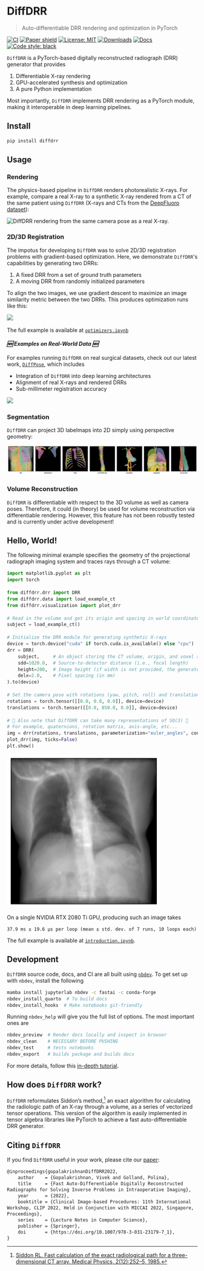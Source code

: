 DiffDRR
================

> Auto-differentiable DRR rendering and optimization in PyTorch

[![CI](https://github.com/eigenvivek/DiffDRR/actions/workflows/test.yaml/badge.svg)](https://github.com/eigenvivek/DiffDRR/actions/workflows/test.yaml)
[![Paper shield](https://img.shields.io/badge/arXiv-2208.12737-red.svg)](https://arxiv.org/abs/2208.12737)
[![License: MIT](https://img.shields.io/badge/License-MIT-blue.svg)](LICENSE)
[![Downloads](https://static.pepy.tech/personalized-badge/diffdrr?period=total&units=none&left_color=grey&right_color=blue&left_text=downloads)](https://pepy.tech/project/diffdrr)
[![Docs](https://github.com/eigenvivek/DiffDRR/actions/workflows/deploy.yaml/badge.svg)](https://vivekg.dev/DiffDRR/)
[![Code style: black](https://img.shields.io/badge/Code%20style-black-black.svg)](https://github.com/psf/black)

`DiffDRR` is a PyTorch-based digitally reconstructed radiograph (DRR) generator that provides

1. Differentiable X-ray rendering
2. GPU-accelerated synthesis and optimization
3. A pure Python implementation

Most importantly, `DiffDRR` implements DRR rendering as a PyTorch module, making it interoperable in deep learning pipelines.

## Install

```zsh
pip install diffdrr
```

## Usage

### Rendering

The physics-based pipeline in `DiffDRR` renders photorealistic X-rays. For example, compare 
a real X-ray to a synthetic X-ray rendered from a CT of the same patient using `DiffDRR`
(X-rays and CTs from the [DeepFluoro dataset](https://github.com/rg2/DeepFluoroLabeling-IPCAI2020)):

![`DiffDRR` rendering from the same camera pose as a real X-ray.](notebooks/index_files/deepfluoro.png)

### 2D/3D Registration

The impotus for developing `DiffDRR` was to solve 2D/3D registration
problems with gradient-based optimization. Here, we demonstrate `DiffDRR`'s
capabilities by generating two DRRs:

1.  A fixed DRR from a set of ground truth parameters
2.  A moving DRR from randomly initialized parameters

To align the two images, we use gradient descent to maximize
an image similarity metric between the two DRRs. This produces
optimization runs like this:

![](experiments/registration.gif)

The full example is available at
[`optimizers.ipynb`](https://vivekg.dev/DiffDRR/tutorials/optimizers.html)

#### *🆕 Examples on Real-World Data 🆕*

For examples running `DiffDRR` on real surgical datasets, check out our latest work, [`DiffPose`](https://github.com/eigenvivek/DiffPose), which includes
- Integration of `DiffDRR` into deep learning architectures
- Alignment of real X-rays and rendered DRRs
- Sub-millimeter registration accuracy

![](https://github.com/eigenvivek/DiffPose/blob/main/experiments/test_time_optimization.gif)

### Segmentation

`DiffDRR` can project 3D labelmaps into 2D simply using perspective geometry:

![](notebooks/index_files/segmentation.png)

### Volume Reconstruction

`DiffDRR` is differentiable with respect to the 3D volume as well as camera poses.
Therefore, it could (in theory) be used for volume reconstruction via differentiable
rendering. However, this feature has not been robustly tested and is currently 
under active development!

## Hello, World!

The following minimal example specifies the geometry of the projectional radiograph imaging system and traces rays through a CT volume:

``` python
import matplotlib.pyplot as plt
import torch

from diffdrr.drr import DRR
from diffdrr.data import load_example_ct
from diffdrr.visualization import plot_drr

# Read in the volume and get its origin and spacing in world coordinates
subject = load_example_ct()

# Initialize the DRR module for generating synthetic X-rays
device = torch.device("cuda" if torch.cuda.is_available() else "cpu")
drr = DRR(
    subject,     # An object storing the CT volume, origin, and voxel spacing
    sdd=1020.0,  # Source-to-detector distance (i.e., focal length)
    height=200,  # Image height (if width is not provided, the generated DRR is square)
    delx=2.0,    # Pixel spacing (in mm)
).to(device)

# Set the camera pose with rotations (yaw, pitch, roll) and translations (x, y, z)
rotations = torch.tensor([[0.0, 0.0, 0.0]], device=device)
translations = torch.tensor([[0.0, 850.0, 0.0]], device=device)

# 📸 Also note that DiffDRR can take many representations of SO(3) 📸
# For example, quaternions, rotation matrix, axis-angle, etc...
img = drr(rotations, translations, parameterization="euler_angles", convention="ZXY")
plot_drr(img, ticks=False)
plt.show()
```

![](notebooks/index_files/figure-commonmark/cell-2-output-1.png)

On a single NVIDIA RTX 2080 Ti GPU, producing such an image takes

    37.9 ms ± 19.6 µs per loop (mean ± std. dev. of 7 runs, 10 loops each)

The full example is available at
[`introduction.ipynb`](https://vivekg.dev/DiffDRR/tutorials/introduction.html).

## Development

`DiffDRR` source code, docs, and CI are all built using
[`nbdev`](https://nbdev.fast.ai/). To get set up with `nbdev`, install
the following

``` zsh
mamba install jupyterlab nbdev -c fastai -c conda-forge 
nbdev_install_quarto  # To build docs
nbdev_install_hooks  # Make notebooks git-friendly
```

Running `nbdev_help` will give you the full list of options. The most
important ones are

``` zsh
nbdev_preview  # Render docs locally and inspect in browser
nbdev_clean    # NECESSARY BEFORE PUSHING
nbdev_test     # tests notebooks
nbdev_export   # builds package and builds docs
```

For more details, follow this [in-depth
tutorial](https://nbdev.fast.ai/tutorials/tutorial.html).

## How does `DiffDRR` work?

`DiffDRR` reformulates Siddon’s method,[^1] an exact
algorithm for calculating the radiologic path of an X-ray
through a volume, as a series of vectorized tensor operations. This
version of the algorithm is easily implemented in tensor algebra
libraries like PyTorch to achieve a fast auto-differentiable DRR
generator.

[^1]: [Siddon RL. Fast calculation of
the exact radiological path for a three-dimensional CT array. Medical
Physics, 2(12):252–5, 1985.](https://doi.org/10.1118/1.595715)

## Citing `DiffDRR`

If you find `DiffDRR` useful in your work, please cite our
[paper](https://arxiv.org/abs/2208.12737):

    @inproceedings{gopalakrishnanDiffDRR2022,
        author    = {Gopalakrishnan, Vivek and Golland, Polina},
        title     = {Fast Auto-Differentiable Digitally Reconstructed Radiographs for Solving Inverse Problems in Intraoperative Imaging},
        year      = {2022},
        booktitle = {Clinical Image-based Procedures: 11th International Workshop, CLIP 2022, Held in Conjunction with MICCAI 2022, Singapore, Proceedings},
        series    = {Lecture Notes in Computer Science},
        publisher = {Springer},
        doi       = {https://doi.org/10.1007/978-3-031-23179-7_1},
    }
